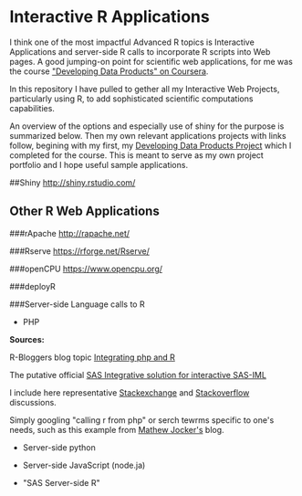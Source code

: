 # Interactive R Applications
I think one of the most impactful Advanced R topics is Interactive Applications and server-side R calls to incorporate R scripts into Web pages. A good jumping-on point for scientific web applications, for me was the course ["Developing Data Products" on Coursera](https://www.coursera.org/course/devdataprod). 

In this repository I have pulled to gether all my Interactive Web Projects, particularly using R, to add sophisticated scientific computations capabilities.

An overview of the options and especially use of shiny for the purpose is summarized below. Then my own relevant applications projects with links follow, begining with my first, my [Developing Data Products Project](https://github.com/medmatix/Devel_Data_Prod) which I completed for the course. This is meant to serve as my own project portfolio and I hope useful sample applications.

##Shiny
http://shiny.rstudio.com/

## Other R Web Applications

###rApache
http://rapache.net/

###Rserve
https://rforge.net/Rserve/

###openCPU
https://www.opencpu.org/

###deployR

###Server-side Language calls to R

-  PHP

**Sources:**

R-Bloggers blog topic [Integrating php and R](http://www.r-bloggers.com/integrating-php-and-r/)

The putative official [SAS Integrative solution for interactive SAS-IML]( https://support.sas.com/documentation/onlinedoc/imlstudio/WebHelp141/accessing_r/server_side_r/introduction.htm)

I include here representative [Stackexchange](http://stats.stackexchange.com/questions/4279/how-can-i-integrate-r-with-php) and [Stackoverflow](http://stackoverflow.com/questions/7943418/r-and-php-integration) discussions.

Simply googling "calling r from php" or serch tewrms specific to one's needs, such as this example from [Mathew Jocker's](http://www.matthewjockers.net/2008/11/11/executing-r-in-php/) blog.


-  Server-side python

-  Server-side JavaScript (node.ja)

- "SAS Server-side R"


